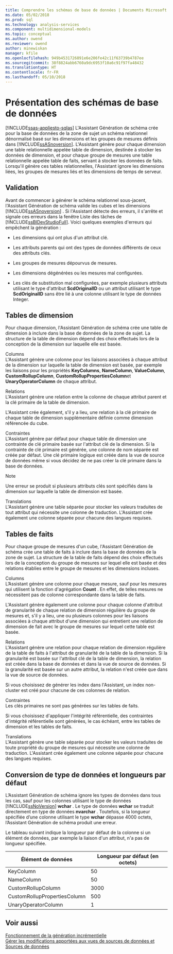 ```yaml
---
title: Comprendre les schémas de base de données | Documents Microsoft
ms.date: 05/02/2018
ms.prod: sql
ms.technology: analysis-services
ms.component: multidimensional-models
ms.topic: conceptual
ms.author: owend
ms.reviewer: owend
author: minewiskan
manager: kfile
ms.openlocfilehash: 949b4531726891e6e206fe42c11f63739b4787ee
ms.sourcegitcommit: 38f8824abb6760a9dc6953f10a6c91f97fa48432
ms.translationtype: HT
ms.contentlocale: fr-FR
ms.lasthandoff: 05/10/2018
---
```

# <a name="understanding-the-database-schemas"></a>Présentation des schémas de base de données
[!INCLUDE[ssas-appliesto-sqlas](../../includes/ssas-appliesto-sqlas.md)]
  L'Assistant Génération de schéma crée pour la base de données de la zone de sujet un schéma relationnel dénormalisé basé sur les dimensions et les groupes de mesures définis dans [!INCLUDE[ssASnoversion](../../includes/ssasnoversion-md.md)]. L'Assistant génère pour chaque dimension une table relationnelle appelée table de dimension, destinée à stocker les données de dimension, et pour chaque groupe de mesures une table relationnelle appelée table de faits, servant à stocker les données de faits. Lorsqu'il génère ces tables relationnelles, l'Assistant ignore les dimensions liées, les groupes de mesures liés et les dimensions de temps de serveur.  
  
## <a name="validation"></a>Validation  
 Avant de commencer à générer le schéma relationnel sous-jacent, l'Assistant Génération de schéma valide les cubes et les dimensions [!INCLUDE[ssASnoversion](../../includes/ssasnoversion-md.md)] . Si l'Assistant détecte des erreurs, il s'arrête et signale ces erreurs dans la fenêtre Liste des tâches de [!INCLUDE[ssBIDevStudioFull](../../includes/ssbidevstudiofull-md.md)]. Voici quelques exemples d'erreurs qui empêchent la génération :  
  
-   Les dimensions qui ont plus d'un attribut clé.  
  
-   Les attributs parents qui ont des types de données différents de ceux des attributs clés.  
  
-   Les groupes de mesures dépourvus de mesures.  
  
-   Les dimensions dégénérées ou les mesures mal configurées.  
  
-   Les clés de substitution mal configurées, par exemple plusieurs attributs utilisant le type d'attribut **ScdOriginalID** ou un attribut utilisant le type **ScdOriginalID** sans être lié à une colonne utilisant le type de données Integer.  
  
## <a name="dimension-tables"></a>Tables de dimension  
 Pour chaque dimension, l'Assistant Génération de schéma crée une table de dimension à inclure dans la base de données de la zone de sujet. La structure de la table de dimension dépend des choix effectués lors de la conception de la dimension sur laquelle elle est basée.  
  
 Columns  
 L'Assistant génère une colonne pour les liaisons associées à chaque attribut de la dimension sur laquelle la table de dimension est basée, par exemple les liaisons pour les propriétés **KeyColumns**, **NameColumn**, **ValueColumn**, **CustomRollupColumn**, **CustomRollupPropertiesColumn**et **UnaryOperatorColumn** de chaque attribut.  
  
 Relations  
 L'Assistant génère une relation entre la colonne de chaque attribut parent et la clé primaire de la table de dimension.  
  
 L'Assistant crée également, s'il y a lieu, une relation à la clé primaire de chaque table de dimension supplémentaire définie comme dimension référencée du cube.  
  
 Contraintes  
 L'Assistant génère par défaut pour chaque table de dimension une contrainte de clé primaire basée sur l'attribut clé de la dimension. Si la contrainte de clé primaire est générée, une colonne de nom séparée est créée par défaut. Une clé primaire logique est créée dans la vue de source de données même si vous décidez de ne pas créer la clé primaire dans la base de données.  
  
> [!NOTE]  
>  Une erreur se produit si plusieurs attributs clés sont spécifiés dans la dimension sur laquelle la table de dimension est basée.  
  
 Translations  
 L'Assistant génère une table séparée pour stocker les valeurs traduites de tout attribut qui nécessite une colonne de traduction. L'Assistant crée également une colonne séparée pour chacune des langues requises.  
  
## <a name="fact-tables"></a>Tables de faits  
 Pour chaque groupe de mesures d'un cube, l'Assistant Génération de schéma crée une table de faits à inclure dans la base de données de la zone de sujet. La structure de la table de faits dépend des choix effectués lors de la conception du groupe de mesures sur lequel elle est basée et des relations établies entre le groupe de mesures et les dimensions incluses.  
  
 Columns  
 L’Assistant génère une colonne pour chaque mesure, sauf pour les mesures qui utilisent la fonction d'agrégation **Count** . En effet, de telles mesures ne nécessitent pas de colonne correspondante dans la table de faits.  
  
 L'Assistant génère également une colonne pour chaque colonne d'attribut de granularité de chaque relation de dimension régulière du groupe de mesures et, s'il y a lieu, une ou plusieurs colonnes pour les liaisons associées à chaque attribut d'une dimension qui entretient une relation de dimension de fait avec le groupe de mesures sur lequel cette table est basée.  
  
 Relations  
 L'Assistant génère une relation pour chaque relation de dimension régulière de la table de faits à l'attribut de granularité de la table de la dimension. Si la granularité est basée sur l'attribut clé de la table de dimension, la relation est créée dans la base de données et dans la vue de source de données. Si la granularité est basée sur un autre attribut, la relation n'est créée que dans la vue de source de données.  
  
 Si vous choisissez de générer les index dans l'Assistant, un index non-cluster est créé pour chacune de ces colonnes de relation.  
  
 Contraintes  
 Les clés primaires ne sont pas générées sur les tables de faits.  
  
 Si vous choisissez d'appliquer l'intégrité référentielle, des contraintes d'intégrité référentielle sont générées, le cas échéant, entre les tables de dimension et les tables de faits.  
  
 Translations  
 L'Assistant génère une table séparée pour stocker les valeurs traduites de toute propriété du groupe de mesures qui nécessite une colonne de traduction. L'Assistant crée également une colonne séparée pour chacune des langues requises.  
  
## <a name="data-type-conversion-and-default-lengths"></a>Conversion de type de données et longueurs par défaut  
 L’Assistant Génération de schéma ignore les types de données dans tous les cas, sauf pour les colonnes utilisant le type de données [!INCLUDE[ssNoVersion](../../includes/ssnoversion-md.md)] **wchar** . Le type de données **wchar** se traduit directement en type de données **nvarchar** . Toutefois, si la longueur spécifiée d’une colonne utilisant le type **wchar** dépasse 4000 octets, l’Assistant Génération de schéma produit une erreur.  
  
 Le tableau suivant indique la longueur par défaut de la colonne si un élément de données, par exemple la liaison d'un attribut, n'a pas de longueur spécifiée.  
  
|Élément de données|Longueur par défaut (en octets)|  
|---------------|------------------------------|  
|KeyColumn|50|  
|NameColumn|50|  
|CustomRollupColumn|3000|  
|CustomRollupPropertiesColumn|500|  
|UnaryOperatorColumn|1|  
  
## <a name="see-also"></a>Voir aussi  
 [Fonctionnement de la génération incrémentielle](../../analysis-services/multidimensional-models/understanding-incremental-generation.md)   
 [Gérer les modifications apportées aux vues de sources de données et Sources de données](../../analysis-services/multidimensional-models/manage-changes-to-data-source-views-and-data-sources.md)  
  
  
